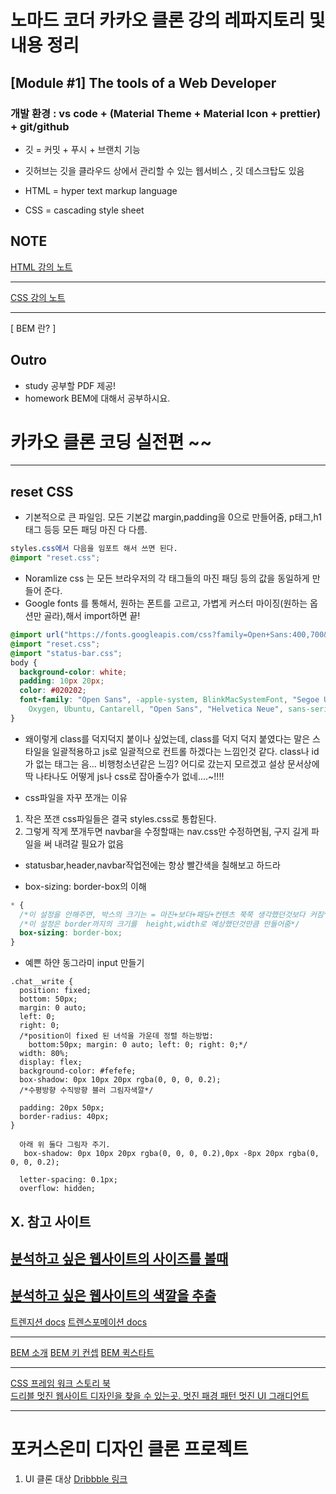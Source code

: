 # 노마드 코더 카카오 클론 강의 레파지토리 및 내용 정리
## [Module #1] The tools of a Web Developer

### 개발 환경 : vs code + (Material Theme + Material Icon + prettier) + git/github

- 깃 = 커밋 + 푸시 + 브랜치 기능
- 깃허브는 깃을 클라우드 상에서 관리할 수 있는 웹서비스 , 깃 데스크탑도 있음

- HTML = hyper text markup language
- CSS = cascading style sheet

## NOTE

[ HTML 강의 노트 ](HTML_note.md)

---

[ CSS 강의 노트 ](CSS_note.md)

---

<!--[ code snippet 노트 ]-->

[ BEM 란? ]

## Outro

- study
  공부할 PDF 제공!
- homework
  BEM에 대해서 공부하시요.

# 카카오 클론 코딩 실전편 ~~

---

## reset CSS

- 기본적으로 큰 파일임. 모든 기본값 margin,padding을 0으로 만들어줌, p태그,h1태그 등등 모든 패딩 마진 다 다름.
  <!--[css 초기화 파일]-->

```css
styles.css에서 다음을 임포트 해서 쓰면 된다.
@import "reset.css";
```

- Noramlize css 는 모든 브라우저의 각 태그들의 마진 패딩 등의 값을 동일하게 만들어 준다.
- Google fonts 를 통해서, 원하는 폰트를 고르고, 가볍게 커스터 마이징(원하는 옵션만 골라),해서 import하면 끝!

```css
@import url("https://fonts.googleapis.com/css?family=Open+Sans:400,700&display=swap");
@import "reset.css";
@import "status-bar.css";
body {
  background-color: white;
  padding: 10px 20px;
  color: #020202;
  font-family: "Open Sans", -apple-system, BlinkMacSystemFont, "Segoe UI", Roboto,
    Oxygen, Ubuntu, Cantarell, "Open Sans", "Helvetica Neue", sans-serif;
}
```

- 왜이렇게 class를 덕지덕지 붙이나 싶었는데, class를 덕지 덕지 붙였다는 말은 스타일을 일괄적용하고
  js로 일괄적으로 컨트롤 하겠다는 느낌인것 같다. class나 id가 없는 태그는 음... 비행청소년같은 느낌? 어디로 갔는지 모르겠고
  설상 문서상에 딱 나타나도 어떻게 js나 css로 잡아줄수가 없네....~!!!!

- css파일을 자꾸 쪼개는 이유

1. 작은 쪼갠 css파일들은 결국 styles.css로 통합된다.
2. 그렇게 작게 쪼개두면 navbar을 수정할때는 nav.css만 수정하면됨, 구지 길게 파일을 써 내려갈 필요가 없음

- statusbar,header,navbar작업전에는 항상 빨간색을 칠해보고 하드라

- box-sizing: border-box의 이해

```css
* {
  /*이 설정을 안해주면, 박스의 크기는 = 마진+보더+패딩+컨텐츠 쭉쭉 생각했던것보다 커짐*/
  /*이 설정은 border까지의 크기를  height,width로 예상했던것만큼 만들어줌*/
  box-sizing: border-box;
}
```

- 예쁜 하얀 동그라미 input 만들기

```
.chat__write {
  position: fixed;
  bottom: 50px;
  margin: 0 auto;
  left: 0;
  right: 0;
  /*position이 fixed 된 녀석을 가운데 정렬 하는방법:
    bottom:50px; margin: 0 auto; left: 0; right: 0;*/
  width: 80%;
  display: flex;
  background-color: #fefefe;
  box-shadow: 0px 10px 20px rgba(0, 0, 0, 0.2);
  /*수평방향 수직방향 블러 그림자색깔*/

  padding: 20px 50px;
  border-radius: 40px;
}

```

```
  아래 위 둘다 그림자 주기.
   box-shadow: 0px 10px 20px rgba(0, 0, 0, 0.2),0px -8px 20px rgba(0, 0, 0, 0.2);
```

```
  letter-spacing: 0.1px;
  overflow: hidden;
```

## X. 참고 사이트

## [분석하고 싶은 웹사이트의 사이즈를 볼때](https://chrome.google.com/webstore/detail/page-ruler/emliamioobfffbgcfdchabfibonehkme?hl=en)

## [분석하고 싶은 웹사이트의 색깔을 추출](https://chrome.google.com/webstore/detail/colorzilla/bhlhnicpbhignbdhedgjhgdocnmhomnp?hl=en)

[트렌지션 docs](https://developer.mozilla.org/en-US/docs/Web/CSS/transition)
[트렌스포메이션 docs](https://developer.mozilla.org/en-US/docs/Web/CSS/transform)

---

[BEM 소개](http://getbem.com/introduction/)
[BEM 키 컨셉](https://en.bem.info/methodology/key-concepts/)
[BEM 퀵스타트](https://en.bem.info/methodology/quick-start/)

---

[CSS 프레임 워크 스토리 북](https://storybook-design-system.netlify.com/?path=/docs/design-system-intro--page)  
[ 드리블 멋진 웹사이트 디자인을 찾을 수 있는곳. ](https://dribbble.com/)
[ 멋진 패경 패턴 ](https://www.toptal.com/designers/subtlepatterns/)
[ 멋진 UI 그래디언트 ](https://uigradients.com/#MegaTron)

---

# 포커스온미 디자인 클론 프로젝트

1. UI 클론 대상
   [ Dribbble 링크](https://dribbble.com/yullyb)
